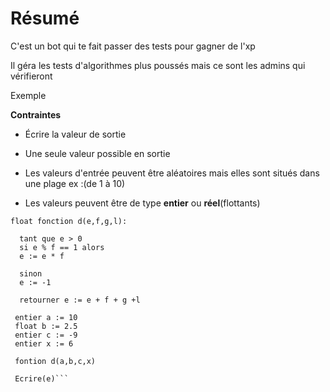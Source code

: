 # Résumé
  
  C'est un bot qui te fait passer des  tests pour gagner de l'xp
  
  Il géra les tests d'algorithmes plus poussés mais ce sont les admins qui vérifieront

Exemple

  
  
   **Contraintes**
   
   * Écrire la valeur de sortie
  
  * Une seule valeur possible en sortie
  
  * Les valeurs d'entrée peuvent être aléatoires mais elles sont situés dans une plage ex :(de 1 à 10)
  
  * Les valeurs peuvent être de type **entier** ou **réel**(flottants) 


```
float fonction d(e,f,g,l):
 
  tant que e > 0 
  si e % f == 1 alors
  e := e * f
  
  sinon
  e := -1
  
  retourner e := e + f + g +l
  
 entier a := 10
 float b := 2.5
 entier c := -9
 entier x := 6
  
 fontion d(a,b,c,x)
  
 Ecrire(e)```

